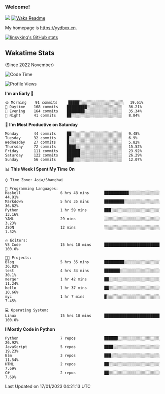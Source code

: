 ### Welcome!

![](https://visitor-badge.glitch.me/badge?page_id=linsyking.linsyking)
[![Waka Readme](https://github.com/linsyking/linsyking/actions/workflows/waka-readme.yml/badge.svg)](https://github.com/linsyking/linsyking/actions/workflows/waka-readme.yml)

My homepage is <https://yydbxx.cn>.

[![linsyking's GitHub stats](https://github-readme-stats.vercel.app/api?username=linsyking&show_icons=true&theme=onedark)](https://github.com/anuraghazra/github-readme-stats)

## Wakatime Stats

(Since 2022 November)

<!--START_SECTION:waka-->
![Code Time](http://img.shields.io/badge/Code%20Time-103%20hrs%2057%20mins-blue)

![Profile Views](http://img.shields.io/badge/Profile%20Views-13-blue)

**I'm an Early 🐤** 

```text
🌞 Morning    91 commits     █████░░░░░░░░░░░░░░░░░░░░   19.61% 
🌆 Daytime    168 commits    █████████░░░░░░░░░░░░░░░░   36.21% 
🌃 Evening    164 commits    ████████░░░░░░░░░░░░░░░░░   35.34% 
🌙 Night      41 commits     ██░░░░░░░░░░░░░░░░░░░░░░░   8.84%

```
📅 **I'm Most Productive on Saturday** 

```text
Monday       44 commits     ██░░░░░░░░░░░░░░░░░░░░░░░   9.48% 
Tuesday      32 commits     █░░░░░░░░░░░░░░░░░░░░░░░░   6.9% 
Wednesday    27 commits     █░░░░░░░░░░░░░░░░░░░░░░░░   5.82% 
Thursday     72 commits     ████░░░░░░░░░░░░░░░░░░░░░   15.52% 
Friday       111 commits    ██████░░░░░░░░░░░░░░░░░░░   23.92% 
Saturday     122 commits    ██████░░░░░░░░░░░░░░░░░░░   26.29% 
Sunday       56 commits     ███░░░░░░░░░░░░░░░░░░░░░░   12.07%

```


📊 **This Week I Spent My Time On** 

```text
⌚︎ Time Zone: Asia/Shanghai

💬 Programming Languages: 
Haskell                  6 hrs 48 mins       ███████████░░░░░░░░░░░░░░   44.91% 
Markdown                 5 hrs 35 mins       █████████░░░░░░░░░░░░░░░░   36.82% 
Python                   1 hr 59 mins        ███░░░░░░░░░░░░░░░░░░░░░░   13.16% 
YAML                     29 mins             ░░░░░░░░░░░░░░░░░░░░░░░░░   3.23% 
JSON                     12 mins             ░░░░░░░░░░░░░░░░░░░░░░░░░   1.32%

🔥 Editors: 
VS Code                  15 hrs 10 mins      █████████████████████████   100.0%

🐱‍💻 Projects: 
Blog                     5 hrs 35 mins       █████████░░░░░░░░░░░░░░░░   36.82% 
test                     4 hrs 34 mins       ███████░░░░░░░░░░░░░░░░░░   30.1% 
merger                   1 hr 42 mins        ██░░░░░░░░░░░░░░░░░░░░░░░   11.24% 
hello                    1 hr 37 mins        ██░░░░░░░░░░░░░░░░░░░░░░░   10.66% 
myc                      1 hr 7 mins         █░░░░░░░░░░░░░░░░░░░░░░░░   7.45%

💻 Operating System: 
Linux                    15 hrs 10 mins      █████████████████████████   100.0%

```

**I Mostly Code in Python** 

```text
Python                   7 repos             ██████░░░░░░░░░░░░░░░░░░░   26.92% 
JavaScript               5 repos             ████░░░░░░░░░░░░░░░░░░░░░   19.23% 
Elm                      3 repos             ███░░░░░░░░░░░░░░░░░░░░░░   11.54% 
HTML                     2 repos             ██░░░░░░░░░░░░░░░░░░░░░░░   7.69% 
C#                       2 repos             ██░░░░░░░░░░░░░░░░░░░░░░░   7.69%

```



 Last Updated on 17/01/2023 04:21:13 UTC
<!--END_SECTION:waka-->
